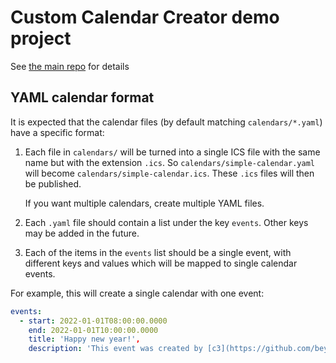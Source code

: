 # Custom Calendar Creator demo project

See [the main repo](https://github.com/beyarkay/c3) for details

## YAML calendar format

It is expected that the calendar files (by default matching `calendars/*.yaml`)
have a specific format:

1. Each file in `calendars/` will be turned into a single ICS file with the
   same name but with the extension `.ics`. So `calendars/simple-calendar.yaml`
   will become `calendars/simple-calendar.ics`. These `.ics` files will then be
   published.

   If you want multiple calendars, create multiple YAML files.

2. Each `.yaml` file should contain a list under the key `events`. Other keys
   may be added in the future.

3. Each of the items in the `events` list should be a single event, with
   different keys and values which will be mapped to single calendar events.

For example, this will create a single calendar with one event:

```yaml
events:
  - start: 2022-01-01T08:00:00.0000
    end: 2022-01-01T10:00:00.0000
    title: 'Happy new year!',
    description: 'This event was created by [c3](https://github.com/beyarkay/c3)',
```
